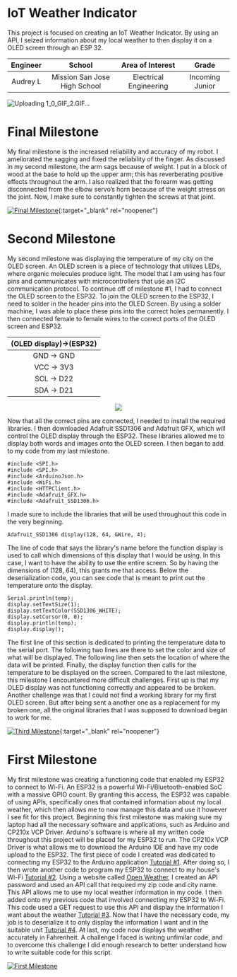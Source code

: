 
# IoT Weather Indicator
This project is focused on creating an IoT Weather Indicator. By using an API, I seized information about my local weather to then display it on a OLED screen through an ESP 32.

| **Engineer** | **School** | **Area of Interest** | **Grade** |
|:--:|:--:|:--:|:--:|
| Audrey L | Mission San Jose High School | Electrical Engineering | Incoming Junior

![Uploading 1_0_GIF_2.GIF…]()
  
# Final Milestone
My final milestone is the increased reliability and accuracy of my robot. I ameliorated the sagging and fixed the reliability of the finger. As discussed in my second milestone, the arm sags because of weight. I put in a block of wood at the base to hold up the upper arm; this has reverberating positive effects throughout the arm. I also realized that the forearm was getting disconnected from the elbow servo’s horn because of the weight stress on the joint. Now, I make sure to constantly tighten the screws at that joint. 

[![Final Milestone](https://res.cloudinary.com/marcomontalbano/image/upload/v1612573869/video_to_markdown/images/youtube--F7M7imOVGug-c05b58ac6eb4c4700831b2b3070cd403.jpg )](https://www.youtube.com/watch?v=F7M7imOVGug&feature=emb_logo "Final Milestone"){:target="_blank" rel="noopener"}

# Second Milestone
My second milestone was displaying the temperature of my city on the OLED screen. An OLED screen is a piece of technology that utilizes LEDs, where organic molecules produce light. The model that I am using has four pins and communicates with microcontrollers that use an I2C communication protocol. To continue off of milestone #1, I had to connect the OLED screen to the ESP32. To join the OLED screen to the ESP32, I need to solder in the header pins into the OLED Screen. By using a solder machine, I was able to place these pins into the correct holes permanently. I then connected female to female wires to the correct ports of the OLED screen and ESP32. 

|**(OLED display)→(ESP32)**|
|:--:|
|GND → GND|
|VCC → 3V3|
|SCL → D22|
|SDA → D21

<html>
  <div style="text-align:center">
    <img src="https://user-images.githubusercontent.com/43714174/125998973-b56856fd-d247-42e0-bdff-5f9283b7b08c.png" />
  </div>
</html>

Now that all the correct pins are connected, I needed to install the required libraries. I then downloaded Adafruit SSD1306 and Adafruit GFX, which will control the OLED display through the ESP32. These libraries allowed me to display both words and images onto the OLED screen. I then began to add to my code from my last milestone. 

```arduino
#include <SPI.h>
#include <SPI.h>
#include <ArduinoJson.h>
#include <WiFi.h>
#include <HTTPClient.h>
#include <Adafruit_GFX.h>
#include <Adafruit_SSD1306.h>
```

I made sure to include the libraries that will be used throughout this code in the very beginning.

```arduino
Adafruit_SSD1306 display(128, 64, &Wire, 4);
```

The line of code that says the library's name before the function display is used to call which dimensions of this display that I would be using. In this case, I want to have the ability to use the entire screen. So by having the dimensions of (128, 64), this grants me that access. Below the deserialization code, you can see code that is meant to print out the temperature onto the display. 

```arduino
Serial.println(temp);
display.setTextSize(1);
display.setTextColor(SSD1306_WHITE);
display.setCursor(0, 0);
display.println(temp);
display.display();
```

The first line of this section is dedicated to printing the temperature data to the serial port. The following two lines are there to set the color and size of what will be displayed. The following line then sets the location of where the data will be printed. Finally, the display function then calls for the temperature to be displayed on the screen. Compared to the last milestone, this milestone I encountered more difficult challenges. First up is that my OLED display was not functioning correctly and appeared to be broken. Another challenge was that I could not find a working library for my first OLED screen. But after being sent a another one as a replacement for my broken one, all the original libraries that I was supposed to download began to work for me.

[![Third Milestone](https://res.cloudinary.com/marcomontalbano/image/upload/v1612574014/video_to_markdown/images/youtube--y3VAmNlER5Y-c05b58ac6eb4c4700831b2b3070cd403.jpg)](https://www.youtube.com/watch?v=y3VAmNlER5Y&feature=emb_logo "Second Milestone"){:target="_blank" rel="noopener"}
# First Milestone
  

My first milestone was creating a functioning code that enabled my ESP32 to connect to Wi-Fi. An ESP32 is a powerful Wi-Fi/Bluetooth-enabled SoC with a massive GPIO count. By granting this access, the ESP32 was capable of using APIs, specifically ones that contained information about my local weather, which then allows me to now manage this data and use it however I see fit for this project. Beginning this first milestone was making sure my laptop had all the necessary software and applications, such as Arduino and CP210x VCP Driver. Arduino's software is where all my written code throughout this project will be placed for my ESP32 to run. The CP210x VCP Driver is what allows me to download the Arduino IDE and have my code upload to the ESP32. The first piece of code I created was dedicated to connecting my ESP32 to the Arduino application [Tutorial #1](https://www.youtube.com/watch?v=wNtGHCrO7E4). After doing so, I then wrote another code to program my ESP32 to connect to my house's Wi-Fi [Tutorial #2](https://techtutorialsx.com/2017/04/24/esp32-connecting-to-a-wifi-network/). Using a website called [Open Weather](https://openweathermap.org/), I created an API password and used an API call that required my zip code and city name. This API allows me to use my local weather information in my code. I then added onto my previous code that involved connecting my ESP32 to Wi-Fi. This code used a GET request to use this API and display the information I want about the weather [Tutorial #3](https://www.youtube.com/watch?v=s_2cw0k6lgs&t=11s). Now that I have the necessary code, my job is to deserialize it to only display the information I want and in the suitable unit [Tutorial #4](https://arduinojson.org/v6/doc/deserialization/). At last, my code now displays the weather accurately in Fahrenheit. A challenge I faced is writing unfimilar code, and to overcome this challenge I did enough research to better understand how to write suitable code for this script.  


[![First Milestone](https://res.cloudinary.com/marcomontalbano/image/upload/v1626465192/video_to_markdown/images/youtube--nX6wXnya2Uw-c05b58ac6eb4c4700831b2b3070cd403.jpg)](https://www.youtube.com/watch?v=nX6wXnya2Uw "First Milestone")
